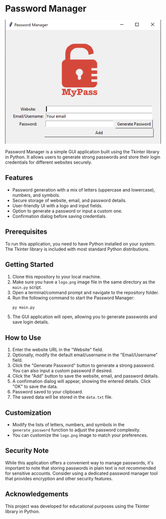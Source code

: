 # Password Manager

![Password Manager Logo](img.png)

Password Manager is a simple GUI application built using the Tkinter library in Python. It allows users to generate strong passwords and store their login credentials for different websites securely.

## Features

- Password generation with a mix of letters (uppercase and lowercase), numbers, and symbols.
- Secure storage of website, email, and password details.
- User-friendly UI with a logo and input fields.
- Option to generate a password or input a custom one.
- Confirmation dialog before saving credentials.

## Prerequisites

To run this application, you need to have Python installed on your system. The Tkinter library is included with most standard Python distributions.

## Getting Started

1. Clone this repository to your local machine.
2. Make sure you have a `logo.png` image file in the same directory as the `main.py` script.
3. Open a terminal/command prompt and navigate to the repository folder.
4. Run the following command to start the Password Manager:
   ```python
   py main.py
   ```
5. The GUI application will open, allowing you to generate passwords and save login details.

## How to Use

1. Enter the website URL in the "Website" field.
2. Optionally, modify the default email/username in the "Email/Username" field.
3. Click the "Generate Password" button to generate a strong password. You can also input a custom password if desired.
4. Click the "Add" button to save the website, email, and password details.
5. A confirmation dialog will appear, showing the entered details. Click "OK" to save the data.
6. Password saved to your clipboard.
7. The saved data will be stored in the `data.txt` file.

## Customization

- Modify the lists of letters, numbers, and symbols in the `generate_password` function to adjust the password complexity.
- You can customize the `logo.png` image to match your preferences.

## Security Note

While this application offers a convenient way to manage passwords, it's important to note that storing passwords in plain text is not recommended for sensitive accounts. Consider using a dedicated password manager tool that provides encryption and other security features.

## Acknowledgements

This project was developed for educational purposes using the Tkinter library in Python.
